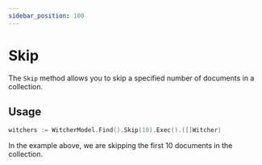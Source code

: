 ```yaml
---
sidebar_position: 100
---
```


# Skip

The `Skip` method allows you to skip a specified number of documents in a collection.

## Usage

```go
witchers := WitcherModel.Find().Skip(10).Exec().([]Witcher)
```

In the example above, we are skipping the first 10 documents in the collection.